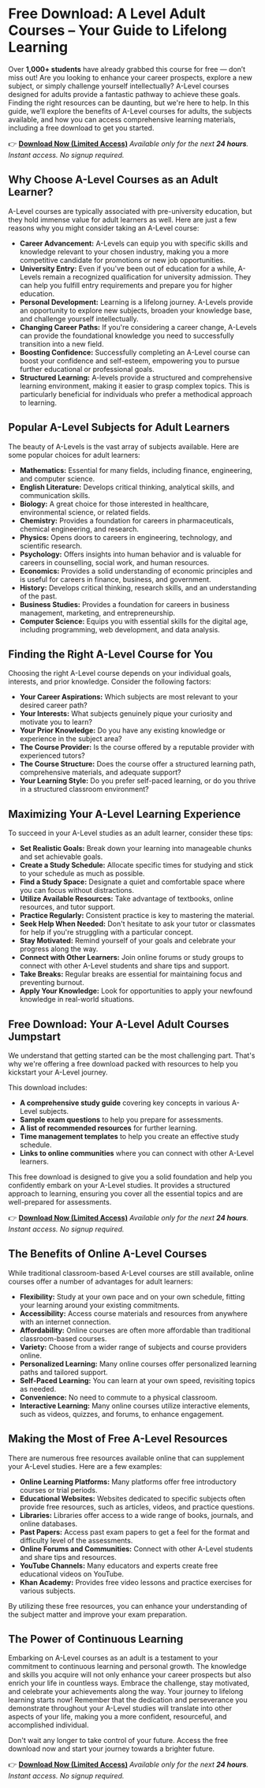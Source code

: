 # Free Download: A Level Adult Courses – Your Guide to Lifelong Learning

Over **1,000+ students** have already grabbed this course for free — don’t miss out! Are you looking to enhance your career prospects, explore a new subject, or simply challenge yourself intellectually? A-Level courses designed for adults provide a fantastic pathway to achieve these goals. Finding the right resources can be daunting, but we're here to help. In this guide, we’ll explore the benefits of A-Level courses for adults, the subjects available, and how you can access comprehensive learning materials, including a free download to get you started.

👉 **[Download Now (Limited Access)](https://udemywork.com/a-level-adult-courses)**
_Available only for the next **24 hours**. Instant access. No signup required._

## Why Choose A-Level Courses as an Adult Learner?

A-Level courses are typically associated with pre-university education, but they hold immense value for adult learners as well. Here are just a few reasons why you might consider taking an A-Level course:

*   **Career Advancement:** A-Levels can equip you with specific skills and knowledge relevant to your chosen industry, making you a more competitive candidate for promotions or new job opportunities.
*   **University Entry:** Even if you've been out of education for a while, A-Levels remain a recognized qualification for university admission. They can help you fulfill entry requirements and prepare you for higher education.
*   **Personal Development:** Learning is a lifelong journey. A-Levels provide an opportunity to explore new subjects, broaden your knowledge base, and challenge yourself intellectually.
*   **Changing Career Paths:** If you're considering a career change, A-Levels can provide the foundational knowledge you need to successfully transition into a new field.
*   **Boosting Confidence:** Successfully completing an A-Level course can boost your confidence and self-esteem, empowering you to pursue further educational or professional goals.
*   **Structured Learning:** A-levels provide a structured and comprehensive learning environment, making it easier to grasp complex topics. This is particularly beneficial for individuals who prefer a methodical approach to learning.

## Popular A-Level Subjects for Adult Learners

The beauty of A-Levels is the vast array of subjects available. Here are some popular choices for adult learners:

*   **Mathematics:** Essential for many fields, including finance, engineering, and computer science.
*   **English Literature:** Develops critical thinking, analytical skills, and communication skills.
*   **Biology:** A great choice for those interested in healthcare, environmental science, or related fields.
*   **Chemistry:** Provides a foundation for careers in pharmaceuticals, chemical engineering, and research.
*   **Physics:** Opens doors to careers in engineering, technology, and scientific research.
*   **Psychology:** Offers insights into human behavior and is valuable for careers in counselling, social work, and human resources.
*   **Economics:** Provides a solid understanding of economic principles and is useful for careers in finance, business, and government.
*   **History:** Develops critical thinking, research skills, and an understanding of the past.
*   **Business Studies:** Provides a foundation for careers in business management, marketing, and entrepreneurship.
*   **Computer Science:** Equips you with essential skills for the digital age, including programming, web development, and data analysis.

## Finding the Right A-Level Course for You

Choosing the right A-Level course depends on your individual goals, interests, and prior knowledge. Consider the following factors:

*   **Your Career Aspirations:** Which subjects are most relevant to your desired career path?
*   **Your Interests:** What subjects genuinely pique your curiosity and motivate you to learn?
*   **Your Prior Knowledge:** Do you have any existing knowledge or experience in the subject area?
*   **The Course Provider:** Is the course offered by a reputable provider with experienced tutors?
*   **The Course Structure:** Does the course offer a structured learning path, comprehensive materials, and adequate support?
*   **Your Learning Style:** Do you prefer self-paced learning, or do you thrive in a structured classroom environment?

## Maximizing Your A-Level Learning Experience

To succeed in your A-Level studies as an adult learner, consider these tips:

*   **Set Realistic Goals:** Break down your learning into manageable chunks and set achievable goals.
*   **Create a Study Schedule:** Allocate specific times for studying and stick to your schedule as much as possible.
*   **Find a Study Space:** Designate a quiet and comfortable space where you can focus without distractions.
*   **Utilize Available Resources:** Take advantage of textbooks, online resources, and tutor support.
*   **Practice Regularly:** Consistent practice is key to mastering the material.
*   **Seek Help When Needed:** Don't hesitate to ask your tutor or classmates for help if you're struggling with a particular concept.
*   **Stay Motivated:** Remind yourself of your goals and celebrate your progress along the way.
*   **Connect with Other Learners:** Join online forums or study groups to connect with other A-Level students and share tips and support.
*   **Take Breaks:** Regular breaks are essential for maintaining focus and preventing burnout.
*   **Apply Your Knowledge:** Look for opportunities to apply your newfound knowledge in real-world situations.

## Free Download: Your A-Level Adult Courses Jumpstart

We understand that getting started can be the most challenging part. That's why we're offering a free download packed with resources to help you kickstart your A-Level journey.

This download includes:

*   **A comprehensive study guide** covering key concepts in various A-Level subjects.
*   **Sample exam questions** to help you prepare for assessments.
*   **A list of recommended resources** for further learning.
*   **Time management templates** to help you create an effective study schedule.
*   **Links to online communities** where you can connect with other A-Level learners.

This free download is designed to give you a solid foundation and help you confidently embark on your A-Level studies. It provides a structured approach to learning, ensuring you cover all the essential topics and are well-prepared for assessments.

👉 **[Download Now (Limited Access)](https://udemywork.com/a-level-adult-courses)**
_Available only for the next **24 hours**. Instant access. No signup required._

## The Benefits of Online A-Level Courses

While traditional classroom-based A-Level courses are still available, online courses offer a number of advantages for adult learners:

*   **Flexibility:** Study at your own pace and on your own schedule, fitting your learning around your existing commitments.
*   **Accessibility:** Access course materials and resources from anywhere with an internet connection.
*   **Affordability:** Online courses are often more affordable than traditional classroom-based courses.
*   **Variety:** Choose from a wider range of subjects and course providers online.
*   **Personalized Learning:** Many online courses offer personalized learning paths and tailored support.
*   **Self-Paced Learning:** You can learn at your own speed, revisiting topics as needed.
*   **Convenience:** No need to commute to a physical classroom.
*   **Interactive Learning:** Many online courses utilize interactive elements, such as videos, quizzes, and forums, to enhance engagement.

## Making the Most of Free A-Level Resources

There are numerous free resources available online that can supplement your A-Level studies. Here are a few examples:

*   **Online Learning Platforms:** Many platforms offer free introductory courses or trial periods.
*   **Educational Websites:** Websites dedicated to specific subjects often provide free resources, such as articles, videos, and practice questions.
*   **Libraries:** Libraries offer access to a wide range of books, journals, and online databases.
*   **Past Papers:** Access past exam papers to get a feel for the format and difficulty level of the assessments.
*   **Online Forums and Communities:** Connect with other A-Level students and share tips and resources.
*   **YouTube Channels:** Many educators and experts create free educational videos on YouTube.
*   **Khan Academy:** Provides free video lessons and practice exercises for various subjects.

By utilizing these free resources, you can enhance your understanding of the subject matter and improve your exam preparation.

## The Power of Continuous Learning

Embarking on A-Level courses as an adult is a testament to your commitment to continuous learning and personal growth. The knowledge and skills you acquire will not only enhance your career prospects but also enrich your life in countless ways. Embrace the challenge, stay motivated, and celebrate your achievements along the way. Your journey to lifelong learning starts now! Remember that the dedication and perseverance you demonstrate throughout your A-Level studies will translate into other aspects of your life, making you a more confident, resourceful, and accomplished individual.

Don't wait any longer to take control of your future. Access the free download now and start your journey towards a brighter future.

👉 **[Download Now (Limited Access)](https://udemywork.com/a-level-adult-courses)**
_Available only for the next **24 hours**. Instant access. No signup required._
